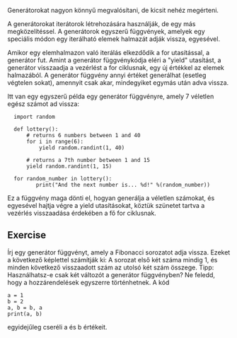 Generátorokat nagyon könnyű megvalósítani, de kicsit nehéz megérteni.

A generátorokat iterátorok létrehozására használják, de egy más megközelítéssel. A generátorok egyszerű függvények, amelyek egy speciális módon egy iterálható elemek halmazát adják vissza, egyesével.

Amikor egy elemhalmazon való iterálás elkezdődik a for utasítással, a generátor fut. Amint a generátor függvénykódja eléri a "yield" utasítást, a generátor visszaadja a vezérlést a for ciklusnak, egy új értékkel az elemek halmazából. A generátor függvény annyi értéket generálhat (esetleg végtelen sokat), amennyit csak akar, mindegyiket egymás után adva vissza.

Itt van egy egyszerű példa egy generátor függvényre, amely 7 véletlen egész számot ad vissza:

      import random
      
      def lottery():
          # returns 6 numbers between 1 and 40
          for i in range(6):
              yield random.randint(1, 40)
      
          # returns a 7th number between 1 and 15
          yield random.randint(1, 15)
      
      for random_number in lottery():
             print("And the next number is... %d!" %(random_number))

Ez a függvény maga dönti el, hogyan generálja a véletlen számokat, és egyesével hajtja végre a yield utasításokat, köztük szünetet tartva a vezérlés visszaadása érdekében a fő for ciklusnak.

Exercise
--------

Írj egy generátor függvényt, amely a Fibonacci sorozatot adja vissza. Ezeket a következő képlettel számítják ki: A sorozat első két száma mindig 1, és minden következő visszaadott szám az utolsó két szám összege.
Tipp: Használhatsz-e csak két változót a generátor függvényben? Ne feledd, hogy a hozzárendelések egyszerre történhetnek. A kód

    a = 1
    b = 2
    a, b = b, a
    print(a, b)

egyidejűleg cseréli a és b értékeit.